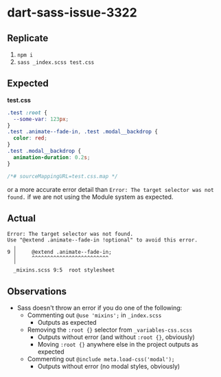 # dart-sass-issue-3322

## Replicate
1. `npm i`
2. `sass _index.scss test.css`

## Expected
**test.css**
```css
.test :root {
  --some-var: 123px;
}
.test .animate--fade-in, .test .modal__backdrop {
  color: red;
}
.test .modal__backdrop {
  animation-duration: 0.2s;
}

/*# sourceMappingURL=test.css.map */

```

or a more accurate error detail than `Error: The target selector was not found.` if we are not using the Module system as expected.

## Actual
```
Error: The target selector was not found.
Use "@extend .animate--fade-in !optional" to avoid this error.
  ╷
9 │     @extend .animate--fade-in;
  │     ^^^^^^^^^^^^^^^^^^^^^^^^^
  ╵
  _mixins.scss 9:5  root stylesheet
```

## Observations

* Sass doesn't throw an error if you do one of the following:
  * Commenting out `@use 'mixins';` in `_index.scss`
    * Outputs as expected
  * Removing the `:root {}` selector from `_variables-css.scss`
    * Outputs without error (and without `:root {}`, obviously)
    * Moving `:root {}` anywhere else in the project outputs as expected
  * Commenting out `@include meta.load-css('modal');`
    * Outputs without error (no modal styles, obviously)
